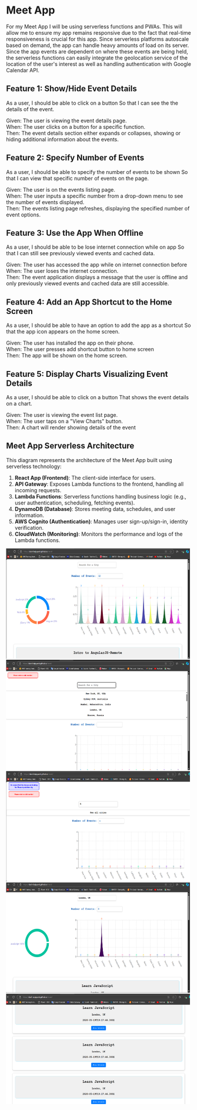 # Meet App
For my Meet App I will be using serverless functions and PWAs. This will allow me to ensure my app remains responsive due to the fact that real-time responsiveness is crucial for this app. Since serverless platforms autoscale based on demand, the app can handle heavy amounts of load on its server. Since the app events are dependent on where these events are being held, the serverless functions can easily integrate the geolocation service of the location of the user's interest as well as handling authentication with Google Calendar API. 

## Feature 1: Show/Hide Event Details
As a user, 
I should be able to click on a button
So that I can see the the details of the event.

Given: The user is viewing the event details page. <br />
When: The user clicks on a button for a specific function. <br />
Then: The event details section either expands or collapses, showing or hiding additional information about the events.

## Feature 2: Specify Number of Events
As a user,
I should be able to specify the number of events to be shown
So that I can view that specific number of events on the page.

Given: The user is on the events listing page. <br />
When: The user inputs a specific number from a drop-down menu to see the number of events displayed. <br />
Then: The events listing page refreshes, displaying the specified number of event options.

## Feature 3: Use the App When Offline
As a user,
I should be able to be lose internet connection while on app
So that I can still see previously viewed events and cached data.

Given: The user has accessed the app while on internet connection before <br />
When: The user loses the internet connection. <br />
Then: The event application displays a message that the user is offline and only  previously viewed events and cached data are still accessible.

## Feature 4: Add an App Shortcut to the Home Screen
As a user,
I should be able to have an option to add the app as a shortcut
So that the app icon appears on the home screen.

Given: The user has installed the app on their phone. <br />
When: The user presses add shortcut button to home screen <br />
Then: The app will be shown on the home screen.

## Feature 5: Display Charts Visualizing Event Details
As a user,
I should be able to click on a button
That shows the event details on a chart.

Given: The user is viewing the event list page. <br />
When: The user taps on a "View Charts" button. <br />
Then: A chart will render showing details of the event

## Meet App Serverless Architecture

This diagram represents the architecture of the Meet App built using serverless technology:

1. **React App (Frontend)**: The client-side interface for users.
2. **API Gateway**: Exposes Lambda functions to the frontend, handling all incoming requests.
3. **Lambda Functions**: Serverless functions handling business logic (e.g., user authentication, scheduling, fetching events).
4. **DynamoDB (Database)**: Stores meeting data, schedules, and user information.
5. **AWS Cognito (Authentication)**: Manages user sign-up/sign-in, identity verification.
6. **CloudWatch (Monitoring)**: Monitors the performance and logs of the Lambda functions.

<img src="meet/Screenshot 2024-11-11 215111.png" alt="meet" height="300" width="500">
<img src="meet/Screenshot 2024-11-11 215159.png" alt="meet" height="300" width="500">
<img src="meet/Screenshot 2024-11-11 215242.png" alt="meet" height="300" width="500">
<img src="meet/Screenshot 2024-11-11 215316.png" alt="meet" height="300" width="500">
<img src="meet/Screenshot 2024-11-11 215357.png" alt="meet" height="300" width="500">


